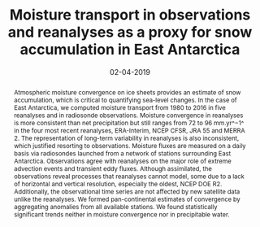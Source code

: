---
short: 'Moisture transport in observations and reanalyses as a proxy for snow accumulation in East Antarctica'
title: 'Moisture transport in observations and reanalyses as a proxy for snow accumulation in East Antarctica'
collection: projects
permalink: /projects/Publi_1
thumbnail: /images/thumbnail.png
date: 02-04-2019
venue: 'The Cryosphere'
authors: '<a href="https://scholar.google.com/citations?user=Wm8bFigAAAAJ&hl=ru">Ambroise Dufour</a>, <a href="https://claudinecharrondiere.github.io">Claudine Charrondière</a>, <a href="https://www.researchgate.net/profile/Olga-Zolina-2">Olga Zolina</a> '
conference_short: 'The Cryosphere'
abstract: "Atmospheric moisture convergence on ice sheets provides an estimate of snow accumulation, which is critical to quantifying sea-level changes. In the case of East Antarctica, we computed moisture transport from 1980 to 2016 in five reanalyses and in radiosonde observations. Moisture convergence in reanalyses is more consistent than net precipitation but still ranges from 72 to 96 mm.yr^−1^ in the four most recent reanalyses, ERA-Interim, NCEP CFSR, JRA 55 and MERRA 2. The representation of long-term variability in reanalyses is also inconsistent, which justified resorting to observations. Moisture fluxes are measured on a daily basis via radiosondes launched from a network of stations surrounding East Antarctica. Observations agree with reanalyses on the major role of extreme advection events and transient eddy fluxes. Although assimilated, the observations reveal processes that reanalyses cannot model, some due to a lack of horizontal and vertical resolution, especially the oldest, NCEP DOE R2. Additionally, the observational time series are not affected by new satellite data unlike the reanalyses. We formed pan-continental estimates of convergence by aggregating anomalies from all available stations. We found statistically significant trends neither in moisture convergence nor in precipitable water."
bibtex: "@article{dufour2019moisture,  <br>
  title={Moisture transport in observations and reanalyses as a proxy for snow accumulation in East Antarctica}, <br>
  author={Dufour, Ambroise and Charrondière, Claudine and Zolina, Olga}, <br>
  journal={The Cryosphere}, <br>
  volume={13}, <br>
  number={2}, <br>
  pages={413--425}, <br>
  year={2019}, <br>
  publisher={Copernicus GmbH} <br>
}"
pdf: "https://tc.copernicus.org/articles/13/413/2019/tc-13-413-2019.pdf"
project_page: "https://claudinecharrondiere.github.io/projects/Publi_1"
paper_url: "https://tc.copernicus.org/articles/13/413/2019/"
---